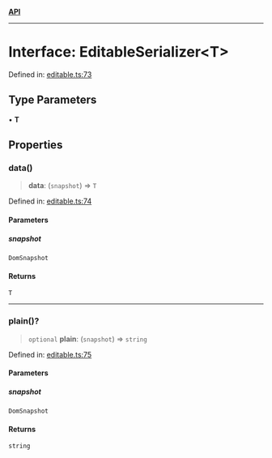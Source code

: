 [**API**](../API.md)

***

# Interface: EditableSerializer\<T\>

Defined in: [editable.ts:73](https://github.com/inokawa/edix/blob/4de6d1c6d7b389c5eb1a387ae91ce3a07ce8aa85/src/core/editable.ts#L73)

## Type Parameters

• **T**

## Properties

### data()

> **data**: (`snapshot`) => `T`

Defined in: [editable.ts:74](https://github.com/inokawa/edix/blob/4de6d1c6d7b389c5eb1a387ae91ce3a07ce8aa85/src/core/editable.ts#L74)

#### Parameters

##### snapshot

`DomSnapshot`

#### Returns

`T`

***

### plain()?

> `optional` **plain**: (`snapshot`) => `string`

Defined in: [editable.ts:75](https://github.com/inokawa/edix/blob/4de6d1c6d7b389c5eb1a387ae91ce3a07ce8aa85/src/core/editable.ts#L75)

#### Parameters

##### snapshot

`DomSnapshot`

#### Returns

`string`
